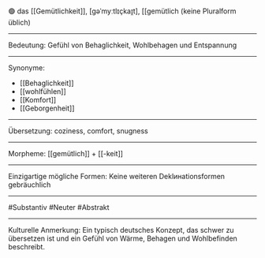 🟢 das [[Gemütlichkeit]], [ɡəˈmyːtlɪçkaɪ̯t], [[gemütlich
(keine Pluralform üblich)

---

Bedeutung:
Gefühl von Behaglichkeit, Wohlbehagen und Entspannung

---
Synonyme:
- [[Behaglichkeit]]
- [[wohlfühlen]]
- [[Komfort]]
- [[Geborgenheit]]

---
Übersetzung: coziness, comfort, snugness

---
Morpheme:
[[gemütlich]] + [[-keit]]

---
Einzigartige mögliche Formen: 
Keine weiteren Deklинationsformen gebräuchlich

---
#Substantiv #Neuter #Abstrakt

---
Kulturelle Anmerkung:
Ein typisch deutsches Konzept, das schwer zu übersetzen ist und ein Gefühl von Wärme, Behagen und Wohlbefinden beschreibt.